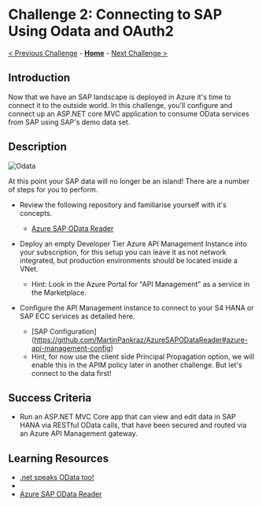 # Challenge 2: Connecting to SAP Using Odata and OAuth2

[< Previous Challenge](./01-SAP-Auto-Deployment.md) - **[Home](../README.md)** - [Next Challenge >](./03-GeodePattern.md)

## Introduction

Now that we have an SAP landscape is deployed in Azure it's time to connect it to the outside world. 
In this challenge, you'll configure and connect up an ASP.NET core MVC application to consume OData services from SAP using SAP's demo data set.

## Description

![Odata](Images/Challenge_OData_SAP_Architecture.png)

At this point your SAP data will no longer be an island! There are a number of steps for you to perform.

- Review the following repository and familiarise yourself with it's concepts.
	- [Azure SAP OData Reader](https://github.com/MartinPankraz/AzureSAPODataReader)

- Deploy an empty Developer Tier Azure API Management Instance into your subscription, for this setup you can leave it as not network integrated, but production environments should be located inside a VNet. 
	- Hint: Look in the Azure Portal for "API Management" as a service in the Marketplace.  	

- Configure the API Management instance to connect to your S4 HANA or SAP ECC services as detailed here. 
	- [SAP Configuration] (https://github.com/MartinPankraz/AzureSAPODataReader#azure-api-management-config)
	- Hint, for now use the client side Principal Propagation option, we will enable this in the APIM policy later in another challenge. But let's connect to the data first! 
	
## Success Criteria

- Run an ASP.NET MVC Core app that can view and edit data in SAP HANA via RESTful OData calls, that have been secured and routed via an Azure API Management gateway.

## Learning Resources

- [.net speaks OData too!](https://blogs.sap.com/2021/08/12/.net-speaks-odata-too-how-to-implement-azure-app-service-with-sap-odata-gateway)
- 
- [Azure SAP OData Reader](https://github.com/MartinPankraz/AzureSAPODataReader)


